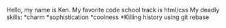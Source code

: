 Hello, my name is Ken.
My favorite code school track is html/css
My deadly skills:
*charm
*sophistication
*coolness
*Killing history using git rebase
